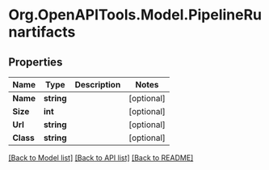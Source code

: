 
# Org.OpenAPITools.Model.PipelineRunartifacts

## Properties

Name | Type | Description | Notes
------------ | ------------- | ------------- | -------------
**Name** | **string** |  | [optional] 
**Size** | **int** |  | [optional] 
**Url** | **string** |  | [optional] 
**Class** | **string** |  | [optional] 

[[Back to Model list]](../README.md#documentation-for-models)
[[Back to API list]](../README.md#documentation-for-api-endpoints)
[[Back to README]](../README.md)

